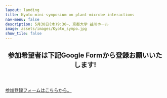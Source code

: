 ```yaml
---
layout: landing
title: Kyoto mini-symposium on plant-microbe interactions
nav-menu: false
description: 5月30日(木)9:30~、京都大学 益川ホール
image: assets/images/Kyoto_sympo.jpg
show_tile: false
---
```


<!-- Main -->
<div id="main">

<!-- One -->
<section id="one">
	<div class="inner">
		<header class="major">
			<h2>参加希望者は下記Google Formから登録お願いいたします!</h2>
		</header>
		<a href="https://forms.gle/sA7mkHq1QgH9Xibb9">参加登録フォームはこちらから。</a>
	</div>
</section>
